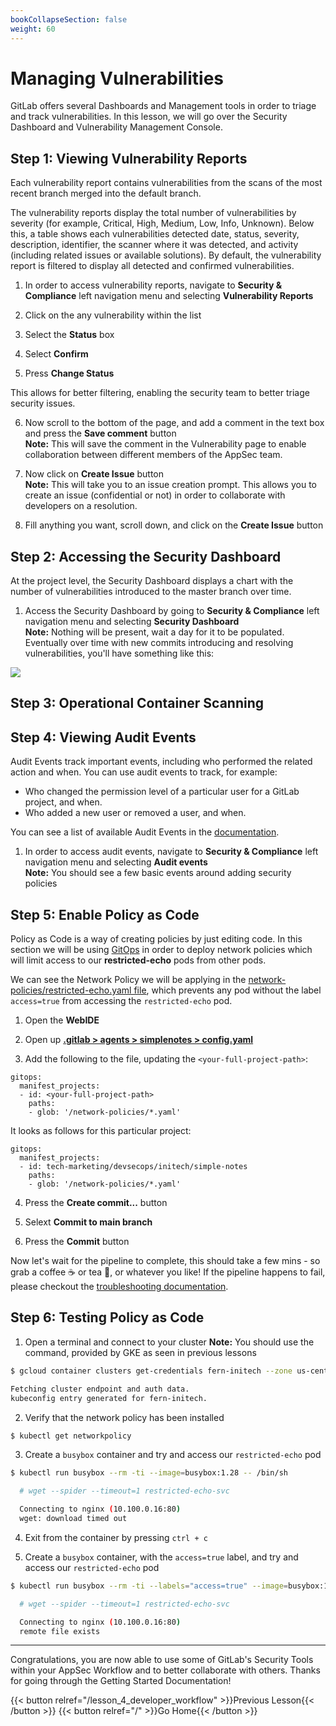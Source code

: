 ```yaml
---
bookCollapseSection: false
weight: 60
---
```


# Managing Vulnerabilities

GitLab offers several Dashboards and Management tools in order to triage
and track vulnerabilities. In this lesson, we will go over the Security
Dashboard and Vulnerability Management Console.

## Step 1: Viewing Vulnerability Reports

Each vulnerability report contains vulnerabilities from the scans of the most recent branch merged into the default branch.

The vulnerability reports display the total number of vulnerabilities by severity (for example, Critical, High, Medium, Low, Info, Unknown). Below this, a table shows each vulnerabilities detected date, status, severity, description, identifier, the scanner where it was detected, and activity (including related issues or available solutions). By default, the vulnerability report is filtered to display all detected and confirmed vulnerabilities.

1. In order to access vulnerability reports, navigate to **Security & Compliance** left navigation menu and selecting **Vulnerability Reports** 

2. Click on the any vulnerability within the list

3. Select the **Status** box

4. Select **Confirm**

5. Press **Change Status**

This allows for better filtering, enabling the security team to better triage security issues.

6. Now scroll to the bottom of the page, and add a comment in the text box and press the **Save comment** button  
**Note:** This will save the comment in the Vulnerability page to enable collaboration between different members of the AppSec team.

7. Now click on **Create Issue** button  
**Note:** This will take you to an issue creation prompt. This allows you to create an issue (confidential or not) in order to
collaborate with developers on a resolution.

8. Fill anything you want, scroll down, and click on the **Create Issue** button

## Step 2: Accessing the Security Dashboard

At the project level, the Security Dashboard displays a chart with the number of vulnerabilities introduced to the master branch over time. 

1. Access the Security Dashboard by going to **Security & Compliance** left navigation menu and selecting **Security Dashboard**  
**Note:** Nothing will be present, wait a day for it to be populated. Eventually over time with new commits introducing and resolving vulnerabilities, you'll have something like this:

![](/devsecops/initech/simple-notes/images/security_dashboard.png)

## Step 3: Operational Container Scanning



## Step 4: Viewing Audit Events

Audit Events track important events, including who performed the related action and when. You can use audit events to track, for example:

* Who changed the permission level of a particular user for a GitLab project, and when.
* Who added a new user or removed a user, and when.

You can see a list of available Audit Events in the [documentation](https://docs.gitlab.com/ee/administration/audit_events.html).

1. In order to access audit events, navigate to **Security & Compliance** left navigation menu and selecting **Audit events**  
**Note:** You should see a few basic events around adding security policies

## Step 5: Enable Policy as Code

Policy as Code is a way of creating policies by just editing code. In this section we will be using [GitOps](https://docs.gitlab.com/ee/user/clusters/agent/gitops.html) in order to deploy network policies which will limit access to our **restricted-echo** pods from other pods.

We can see the Network Policy we will be applying in the [network-policies/restricted-echo.yaml file](https://gitlab.com/tech-marketing/devsecops/initech/simple-notes/-/blob/main/network-policies/restricted-echo.yaml), which prevents any pod without the label `access=true` from accessing the `restricted-echo` pod.

1. Open the **WebIDE**

2. Open up [**.gitlab > agents > simplenotes > config.yaml**](https://gitlab.com/tech-marketing/devsecops/initech/simple-notes/-/blob/main/.gitlab/agents/simplenotes/config.yaml)

3. Add the following to the file, updating the `<your-full-project-path>`:
```
gitops:
  manifest_projects:
  - id: <your-full-project-path>
    paths:
    - glob: '/network-policies/*.yaml'
```

It looks as follows for this particular project:
```
gitops:
  manifest_projects:
  - id: tech-marketing/devsecops/initech/simple-notes
    paths:
    - glob: '/network-policies/*.yaml'
```

4. Press the **Create commit...** button

5. Selext **Commit to main branch**

6. Press the **Commit** button

Now let's wait for the pipeline to complete, this should take a few mins - so grab a coffee ☕️ or tea 🍵, or whatever you like! If the pipeline happens to fail, please checkout the [troubleshooting documentation](../../documentation/troubleshooting).

## Step 6: Testing Policy as Code

1. Open a terminal and connect to your cluster
**Note:** You should use the command, provided by GKE as seen in previous lessons

```bash
$ gcloud container clusters get-credentials fern-initech --zone us-central1-c --project fdiaz-02874dfa

Fetching cluster endpoint and auth data.
kubeconfig entry generated for fern-initech.
```

2. Verify that the network policy has been installed

```bash
$ kubectl get networkpolicy
```

3. Create a `busybox` container and try and access our `restricted-echo` pod

```bash
$ kubectl run busybox --rm -ti --image=busybox:1.28 -- /bin/sh

  # wget --spider --timeout=1 restricted-echo-svc

  Connecting to nginx (10.100.0.16:80)
  wget: download timed out
```

4. Exit from the container by pressing `ctrl + c`

5.  Create a `busybox` container, with the `access=true` label, and try and access our `restricted-echo` pod

```bash
$ kubectl run busybox --rm -ti --labels="access=true" --image=busybox:1.28 -- /bin/sh

  # wget --spider --timeout=1 restricted-echo-svc

  Connecting to nginx (10.100.0.16:80)
  remote file exists
```

---

Congratulations, you are now able to use some of GitLab's Security Tools within
your AppSec Workflow and to better collaborate with others. Thanks for going
through the Getting Started Documentation!

{{< button relref="/lesson_4_developer_workflow" >}}Previous Lesson{{< /button >}}
{{< button relref="/" >}}Go Home{{< /button >}}
